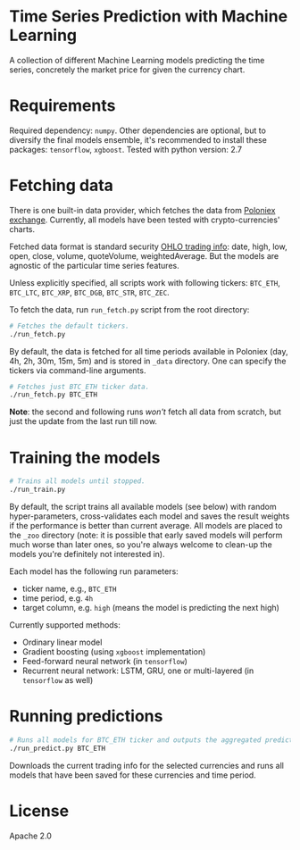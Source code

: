 # Time Series Prediction with Machine Learning

A collection of different Machine Learning models predicting the time series, 
concretely the market price for given the currency chart.

# Requirements

Required dependency: `numpy`. Other dependencies are optional, but to diversify the final models ensemble, 
it's recommended to install these packages:  `tensorflow`, `xgboost`.
Tested with python version: 2.7

# Fetching data

There is one built-in data provider, which fetches the data from [Poloniex exchange](https://poloniex.com/exchange).
Currently, all models have been tested with crypto-currencies' charts.

Fetched data format is standard security [OHLO trading info](https://en.wikipedia.org/wiki/Open-high-low-close_chart): 
date, high, low, open, close, volume, quoteVolume, weightedAverage.
But the models are agnostic of the particular time series features.

Unless explicitly specified, all scripts work with following tickers: 
`BTC_ETH`, `BTC_LTC`, `BTC_XRP`, `BTC_DGB`, `BTC_STR`, `BTC_ZEC`.

To fetch the data, run `run_fetch.py` script from the root directory:

```sh
# Fetches the default tickers.
./run_fetch.py
```

By default, the data is fetched for all time periods available in Poloniex (day, 4h, 2h, 30m, 15m, 5m) 
and is stored in `_data` directory. One can specify the tickers via command-line arguments.

```sh
# Fetches just BTC_ETH ticker data.
./run_fetch.py BTC_ETH
```

**Note**: the second and following runs *won't* fetch all data from scratch, but just the update from the last run till now.

# Training the models

```sh
# Trains all models until stopped.
./run_train.py
```

By default, the script trains all available models (see below) with random hyper-parameters, cross-validates each model and
saves the result weights if the performance is better than current average. All models are placed to the `_zoo` directory
(note: it is possible that early saved models will perform much worse than later ones, so 
you're always welcome to clean-up the models you're definitely not interested in).

Each model has the following run parameters:
 - ticker name, e.g., `BTC_ETH`
 - time period, e.g. `4h`
 - target column, e.g. `high` (means the model is predicting the next high)

Currently supported methods:
- Ordinary linear model
- Gradient boosting (using `xgboost` implementation)
- Feed-forward neural network (in `tensorflow`)
- Recurrent neural network: LSTM, GRU, one or multi-layered (in `tensorflow` as well)

# Running predictions

```sh
# Runs all models for BTC_ETH ticker and outputs the aggregated prediction.
./run_predict.py BTC_ETH
```

Downloads the current trading info for the selected currencies and runs all models that 
have been saved for these currencies and time period.

# License

Apache 2.0
